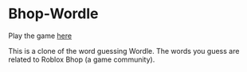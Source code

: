 # Bhop-Wordle
Play the game [here](namesnipes.github.io/bhop-wordle/)

This is a clone of the word guessing Wordle. The words you guess are related to Roblox Bhop (a game community).
